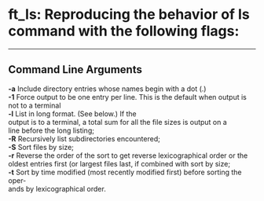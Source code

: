 # ft_ls: Reproducing the behavior of ls command with the following flags: 
----------------------
Command Line Arguments
----------------------

**-a**      Include directory entries whose names begin with a dot (.)<br />
**-1**      Force output to be one entry per line.  This is the default when output is not to a terminal<br />
**-l**      List in long format.  (See below.)  If the<br />
        output is to a terminal, a total sum for all the file sizes is output on a<br />
        line before the long listing;<br />
**-R**      Recursively list subdirectories encountered;<br />
**-S**      Sort files by size;<br />
**-r**      Reverse the order of the sort to get reverse lexicographical order or the<br />
        oldest entries first (or largest files last, if combined with sort by size;<br />
**-t**      Sort by time modified (most recently modified first) before sorting the oper-<br />
        ands by lexicographical order.<br />
